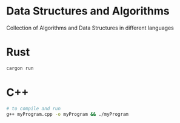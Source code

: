 # Data Structures and Algorithms
Collection of Algorithms and Data Structures in different languages

# Rust
```bash
cargon run
```

# C++
```bash
# to compile and run
g++ myProgram.cpp -o myProgram && ./myProgram
```
